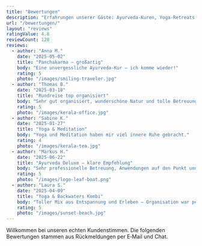 ```yaml
---
title: "Bewertungen"
description: "Erfahrungen unserer Gäste: Ayurveda-Kuren, Yoga-Retreats und Rundreisen in Kerala."
url: "/bewertungen/"
layout: "reviews"
ratingValue: 4.8
reviewCount: 128
reviews:
  - author: "Anna M."
    date: "2025-05-02"
    title: "Panchakarma – großartig"
    body: "Eine unvergessliche Ayurveda-Kur – ich komme wieder!"
    rating: 5
    photo: "/images/smiling-traveler.jpg"
  - author: "Thomas B."
    date: "2025-03-18"
    title: "Rundreise top organisiert"
    body: "Sehr gut organisiert, wunderschöne Natur und tolle Betreuung."
    rating: 5
    photo: "/images/kerala-office.jpg"
  - author: "Sabine K."
    date: "2025-01-27"
    title: "Yoga & Meditation"
    body: "Yoga und Meditation haben mir viel innere Ruhe gebracht."
    rating: 4
    photo: "/images/kerala-tea.jpg"
  - author: "Markus H."
    date: "2025-06-22"
    title: "Ayurveda Deluxe – klare Empfehlung"
    body: "Sehr professionelle Betreuung, Anwendungen auf den Punkt und super Küche."
    rating: 5
    photo: "/images/logo-leaf-boat.png"
  - author: "Laura S."
    date: "2025-04-09"
    title: "Yoga & Backwaters Kombi"
    body: "Toller Mix aus Entspannung und Erleben – Organisation war perfekt."
    rating: 5
    photo: "/images/sunset-beach.jpg"
---
```


Willkommen bei unseren echten Kundenstimmen. Die folgenden Bewertungen stammen aus Rückmeldungen per E‑Mail und Chat.

